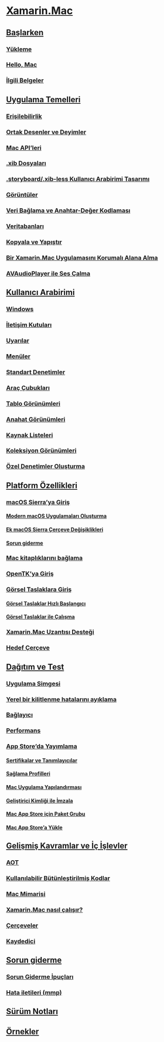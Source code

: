 # [Xamarin.Mac](index.yml)
## [Başlarken](get-started/index.md)
### [Yükleme](/visualstudio/mac/installation/)
### [Hello, Mac](get-started/hello-mac.md)
### [İlgili Belgeler](get-started/related.md)
## [Uygulama Temelleri](app-fundamentals/index.md)
### [Erişilebilirlik](app-fundamentals/accessibility.md)
### [Ortak Desenler ve Deyimler](app-fundamentals/patterns.md)
### [Mac API’leri](app-fundamentals/mac-apis.md)
### [.xib Dosyaları](app-fundamentals/xib.md)
### [.storyboard/.xib-less Kullanıcı Arabirimi Tasarımı](app-fundamentals/xibless-ui.md)
### [Görüntüler](app-fundamentals/image.md)
### [Veri Bağlama ve Anahtar-Değer Kodlaması](app-fundamentals/databinding.md)
### [Veritabanları](app-fundamentals/databases.md)
### [Kopyala ve Yapıştır](app-fundamentals/copy-paste.md)
### [Bir Xamarin.Mac Uygulamasını Korumalı Alana Alma](app-fundamentals/sandboxing.md)
### [AVAudioPlayer ile Ses Çalma](app-fundamentals/sounds.md)
## [Kullanıcı Arabirimi](user-interface/index.md)
### [Windows](user-interface/window.md)
### [İletişim Kutuları](user-interface/dialog.md)
### [Uyarılar](user-interface/alert.md)
### [Menüler](user-interface/menu.md)
### [Standart Denetimler](user-interface/standard-controls.md)
### [Araç Çubukları](user-interface/toolbar.md)
### [Tablo Görünümleri](user-interface/table-view.md)
### [Anahat Görünümleri](user-interface/outline-view.md)
### [Kaynak Listeleri](user-interface/source-list.md)
### [Koleksiyon Görünümleri](user-interface/collection-view.md)
### [Özel Denetimler Oluşturma](user-interface/custom-controls.md)
## [Platform Özellikleri](platform/index.md)
### [macOS Sierra’ya Giriş](platform/introduction-to-macos-sierra/index.md)
#### [Modern macOS Uygulamaları Oluşturma](platform/introduction-to-macos-sierra/modern-cocoa-apps.md)
#### [Ek macOS Sierra Çerçeve Değişiklikleri](platform/introduction-to-macos-sierra/additional-framework-changes.md)
#### [Sorun giderme](platform/introduction-to-macos-sierra/troubleshooting.md)
### [Mac kitaplıklarını bağlama](platform/binding.md)
### [OpenTK’ya Giriş](platform/opentk.md)
### [Görsel Taslaklara Giriş](platform/storyboards/index.md)
#### [Görsel Taslaklar Hızlı Başlangıcı](platform/storyboards/quickstart.md)
#### [Görsel Taslaklar ile Çalışma](platform/storyboards/indepth.md)
### [Xamarin.Mac Uzantısı Desteği](platform/extensions.md)
### [Hedef Çerçeve](platform/target-framework.md)
## [Dağıtım ve Test](deploy-test/index.md)
### [Uygulama Simgesi](deploy-test/app-icon.md)
### [Yerel bir kilitlenme hatalarını ayıklama](deploy-test/debugging-native-crash.md)
### [Bağlayıcı](deploy-test/linker.md)
### [Performans](deploy-test/performance.md)
### [App Store’da Yayımlama](deploy-test/publishing-to-the-app-store/index.md)
#### [Sertifikalar ve Tanımlayıcılar](deploy-test/publishing-to-the-app-store/certificates-identifiers.md)
#### [Sağlama Profilleri](deploy-test/publishing-to-the-app-store/profiles.md)
#### [Mac Uygulama Yapılandırması](deploy-test/publishing-to-the-app-store/app-configuration.md)
#### [Geliştirici Kimliği ile İmzala](deploy-test/publishing-to-the-app-store/signing.md)
#### [Mac App Store için Paket Grubu](deploy-test/publishing-to-the-app-store/bundling.md)
#### [Mac App Store’a Yükle](deploy-test/publishing-to-the-app-store/uploading.md)
## [Gelişmiş Kavramlar ve İç İşlevler](internals/index.md)
### [AOT](internals/aot.md)
### [Kullanılabilir Bütünleştirilmiş Kodlar](~/cross-platform/internals/available-assemblies.md?context=xamarin/mac)
### [Mac Mimarisi](internals/architecture.md)
### [Xamarin.Mac nasıl çalışır?](internals/how-it-works.md)
### [Çerçeveler](internals/frameworks.md)
### [Kaydedici](internals/registrar.md)
## [Sorun giderme](troubleshooting/index.md)
### [Sorun Giderme İpuçları](troubleshooting/troubleshooting.md)
### [Hata iletileri (mmp)](troubleshooting/mmp-errors.md)
## [Sürüm Notları](https://developer.xamarin.com/releases/mac/)
## [Örnekler](samples/index.yml)
